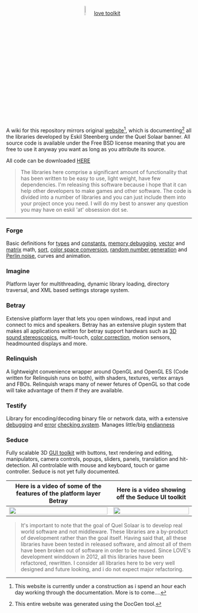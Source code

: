 <p align="center">
 <img width="8%" alt="star" src="https://github.com/irulanCorrino/quel-solaar/assets/98284211/aa21950f-66f4-4a56-bd04-af8a2cb4677d"> <ins>love toolkit</ins>
</p>

A wiki for this repository mirrors original [website](https://gamepipeline.org/)[^1], which is documenting[^2] all the libraries developed by Eskil Steenberg under the Quel Solaar banner. All source code is available under the Free BSD license meaning that you are free to use it anyway you want as long as you attribute its source.

All code can be downloaded [HERE](http://www.quelsolaar.com/quel_solaar.zip)

> The libraries here comprise a significant amount of functionality that has been written to be easy to use, light weight, have few dependencies. I'm releasing this software because i hope that it can help other developers to make games and other software. The code is divided into a number of libraries and you can just include them into your project once you need. I will do my best to answer any question you may have on eskil 'at' obsession dot se.
---
### Forge

Basic definitions for [types](https://en.wikipedia.org/wiki/Data_type) and [constants](https://en.wikipedia.org/wiki/Constant_(computer_programming)), [memory debugging](https://en.wikipedia.org/wiki/Memory_debugger), [vector](https://en.wikipedia.org/wiki/Euclidean_vector) and [matrix](https://en.wikipedia.org/wiki/Matrix_(mathematics)) math, [sort](https://en.wikipedia.org/wiki/Sorting_algorithm), [color space conversion](https://en.wikipedia.org/wiki/Color_space#Conversion), [random number generation](https://en.wikipedia.org/wiki/Random_number_generation) and [Perlin noise](https://en.wikipedia.org/wiki/Perlin_noise), curves and animation.

### Imagine

Platform layer for multithreading, dynamic library loading, directory traversal, and XML based settings storage system.

### Betray

Extensive platform layer that lets you open windows, read input and connect to mics and speakers. Betray has an extensive plugin system that makes all applications written for betray support hardwars such as [3D sound stereoscopics](https://en.wikipedia.org/wiki/3D_audio_effect), multi-touch, [color correction](https://en.wikipedia.org/wiki/Color_grading#Hardware), motion sensors, headmounted displays and more.

### Relinquish

A lightweight convenience wrapper around OpenGL and OpenGL ES (Code written for Relinquish runs on both), with shaders, textures, vertex arrays and FBOs. Relinquish wraps many of newer fetures of OpenGL so that code will take advantage of them if they are available.

### Testify

Library for encoding/decoding binary file or network data, with a extensive [debugging](https://en.wikipedia.org/wiki/Type_system#Type_checking) and [error](https://en.wikipedia.org/wiki/Byzantine_fault) [checking system](https://en.wikipedia.org/wiki/Data_validation). Manages little/big [endianness](https://en.wikipedia.org/wiki/Endianness)

### Seduce

Fully scalable 3D [GUI toolkit](https://en.wikipedia.org/wiki/Widget_toolkit) with buttons, text rendering and editing, manipulators, camera controls, popups, sliders, panels, translation and hit-detection. All controlable with mouse and keyboard, touch or game controller. Seduce is not yet fully documented.

Here is a video of some of the features of the platform layer Betray | Here is a video showing off the Seduce UI toolkit
:-: | :-:
[<img src="https://img.youtube.com/vi/oMJP6vlsmbE/maxresdefault.jpg" width="100%">](https://www.youtube.com/watch?v=oMJP6vlsmbE) | [<img src="https://img.youtube.com/vi/oDulGQnjsDQ/maxresdefault.jpg" width="100%">](https://www.youtube.com/watch?v=oDulGQnjsDQ)

> It's important to note that the goal of Quel Solaar is to develop real world software and not middleware. These libraries are a by-product of development rather than the goal itself. Having said that, all these libraries have been tested in released software, and almost all of them have been broken out of software in order to be reused. Since LOVE's development winddown in 2012, all this libraries have been refactored, rewritten. I consider all libraries here to be very well designed and future looking, and i do not expect major refactoring.

[^1]: This website is currently under a construction as i spend an hour each day working through the documentation. More is to come....

[^2]: This entire website was generated using the DocGen tool.
